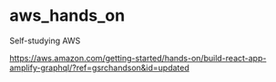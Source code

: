 # aws_hands_on
Self-studying AWS


https://aws.amazon.com/getting-started/hands-on/build-react-app-amplify-graphql/?ref=gsrchandson&id=updated
